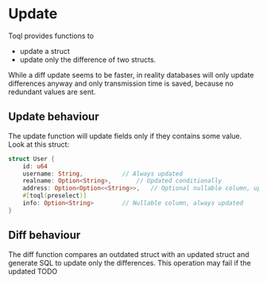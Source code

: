 # Update
Toql provides functions to 
- update a struct 
- update only the difference of two structs. 


While a diff update seems to be faster, in reality databases will only update differences anyway and only
transmission time is saved, because no redundant values are sent.

## Update behaviour
The update function will update fields only if they contains some value. Look at this struct:

```rust
struct User {
	id: u64
	username: String,			// Always updated
	realname: Option<String>, 		// Updated conditionally
	address: Option<Option<<String>>, 	// Optional nullable column, updated conditionally
	#[toql(preselect)]
	info: Option<String> 		// Nullable column, always updated
}
```


## Diff behaviour
The diff function compares an outdated struct with an updated struct and generate SQL to update only the differences. 
This operation may fail if the updated TODO


